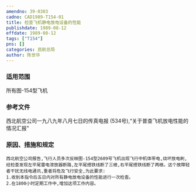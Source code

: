 ```yaml
---
amendno: 39-0303  
cadno: CAD1989-T154-01  
title: 检查飞机静电放电设备的性能  
publishdate: 1989-08-12  
effdate: 1989-08-12  
tags: ["T154"]  
pns: []  
categories: 民航总局  
author: 陈世华  
---
```

  
### 适用范围  
所有图-154型飞机  
  
<!--more-->  
### 参考文件  
西北航空公司一九八九年八月七日的传真电报 (534号),“关于普查飞机放电性能的情况汇报”  
  
### 原因、措施和规定  
    西北航空公司报告,飞行人员多次反映图-154型2609号飞机出现飞行中机体带电,烧坏放电刷,经检查发现左平尾雷电泄放器断路,左平尾搭铁线断了三根,右平尾搭铁线断了两根。这个故障轻者干扰无线电通讯,重者将危及飞行安全,为此要求:  
    1.收到本指令后五日内对所有静电放电设备的性能进行一次检查。  
    2.在1800小时定期工作中,增加这项工作内容。  
